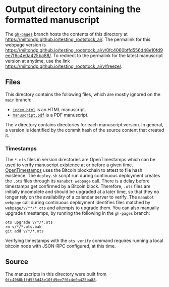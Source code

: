 # Output directory containing the formatted manuscript

The [`gh-pages`](https://github.com/miltondp/testing_rootstock_ai/tree/gh-pages) branch hosts the contents of this directory at <https://miltondp.github.io/testing_rootstock_ai/>.
The permalink for this webpage version is <https://miltondp.github.io/testing_rootstock_ai/v/0fc4060bffd556d48e10fd9ee7f6c4e0a425ba88/>.
To redirect to the permalink for the latest manuscript version at anytime, use the link <https://miltondp.github.io/testing_rootstock_ai/v/freeze/>.

## Files

This directory contains the following files, which are mostly ignored on the `main` branch:

+ [`index.html`](index.html) is an HTML manuscript.
+ [`manuscript.pdf`](manuscript.pdf) is a PDF manuscript.

The `v` directory contains directories for each manuscript version.
In general, a version is identified by the commit hash of the source content that created it.

### Timestamps

The `*.ots` files in version directories are OpenTimestamps which can be used to verify manuscript existence at or before a given time.
[OpenTimestamps](https://opentimestamps.org/) uses the Bitcoin blockchain to attest to file hash existence.
The `deploy.sh` script run during continuous deployment creates the `.ots` files through its `manubot webpage` call.
There is a delay before timestamps get confirmed by a Bitcoin block.
Therefore, `.ots` files are initially incomplete and should be upgraded at a later time, so that they no longer rely on the availability of a calendar server to verify.
The `manubot webpage` call during continuous deployment identifies files matched by `webpage/v/**/*.ots` and attempts to upgrade them.
You can also manually upgrade timestamps, by running the following in the `gh-pages` branch:

```shell
ots upgrade v/*/*.ots
rm v/*/*.ots.bak
git add v/*/*.ots
```

Verifying timestamps with the `ots verify` command requires running a local bitcoin node with JSON-RPC configured, at this time.

## Source

The manuscripts in this directory were built from
[`0fc4060bffd556d48e10fd9ee7f6c4e0a425ba88`](https://github.com/miltondp/testing_rootstock_ai/commit/0fc4060bffd556d48e10fd9ee7f6c4e0a425ba88).

